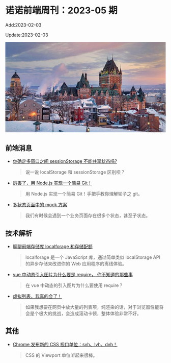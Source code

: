 <!--
 * @Description: weekly-01
 * @Author: zoeblow
 * @Email: wangfuyuan@nnuo.com
 * @Date: 2023-01-00 17:20:35
 * @LastEditors: wangfuyuan
 * @LastEditTime: 2023-02-03 14:58:52
 * @FilePath: \nuofe-weekly1\2023\weekly-05.md
 -->

# 诺诺前端周刊：2023-05 期

Add:2023-02-03

Update:2023-02-03

![202305](../images/2023/202305.jpg)

## 前端消息

- [你确定多窗口之间 sessionStorage 不能共享状态吗?](https://mp.weixin.qq.com/s/dIEjNXHskVr36PVqJv41CA)

  > 说一说 localStorage 和 sessionStorage 区别呗？

- [厉害了，用 Node.js 实现一个简易 Git！](https://mp.weixin.qq.com/s/I_tNaXEhZCM5OXczUQGuSg)

  > 用 Node.js 实现一个简易 Git！手把手教你理解轮子之 git。

- [多状态页面中的 mock 方案](https://mp.weixin.qq.com/s/dbqqnhIImGMy_qjam44Fug)

  > 我们有时候会遇到一个业务页面存在很多个状态，甚至子状态。

## 技术解析

- [聊聊前端存储库 localforage 和存储配额](https://mp.weixin.qq.com/s/xEPrQsWXnF3Nu9nhctiW1A)

  > localforage 是一个 JavaScript 库，通过简单类似 localStorage API 的异步存储来改进你的 Web 应用程序的离线体验。

- [vue 中动态引入图片为什么要是 require， 你不知道的那些事](https://mp.weixin.qq.com/s/X0iTVZak7c-gjNBSlkNS4Q)

  > 在 vue 中动态的引入图片为什么要使用 require？

- [虚拟列表，我真的会了！](https://juejin.cn/post/7085941958228574215)

  > 如果我想要在网页中放大量的列表项，纯渲染的话，对于浏览器性能将会是个极大的挑战，会造成滚动卡顿，整体体验非常不好。

## 其他

- [Chrome 发布新的 CSS 视口单位：svh、lvh、dvh！](https://mp.weixin.qq.com/s/FFSQKOG85NsTcLnjrWQRGw)

  > CSS 的 Viewport 单位听起来很棒。
